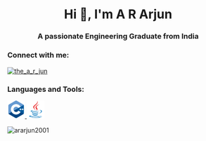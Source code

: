 <h1 align="center">Hi 👋, I'm A R Arjun</h1>
<h3 align="center">A passionate Engineering Graduate from India</h3>

<h3 align="left">Connect with me:</h3>
<p align="left">
<a href="https://instagram.com/the_a_r_jun" target="blank"><img align="center" src="https://raw.githubusercontent.com/rahuldkjain/github-profile-readme-generator/master/src/images/icons/Social/instagram.svg" alt="the_a_r_jun" height="30" width="40" /></a>
</p>

<h3 align="left">Languages and Tools:</h3>
<p align="left"> <a href="https://www.w3schools.com/cpp/" target="_blank" rel="noreferrer"> <img src="https://raw.githubusercontent.com/devicons/devicon/master/icons/cplusplus/cplusplus-original.svg" alt="cplusplus" width="40" height="40"/> </a> <a href="https://www.java.com" target="_blank" rel="noreferrer"> <img src="https://raw.githubusercontent.com/devicons/devicon/master/icons/java/java-original.svg" alt="java" width="40" height="40"/> </a> </p>

<p><img align="center" src="https://github-readme-stats.vercel.app/api/top-langs?username=ararjun2001&show_icons=true&locale=en&layout=compact" alt="ararjun2001" /></p>

